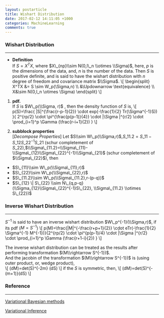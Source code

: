 ```yaml
---
layout: postarticle
title: Wishart Distribution
date: 2017-02-12 14:11:05 +1000
categories: MachineLearning
comments: true
---
```


### Wishart Distribution ###
----------------------------
+ **Definition**  
If $S=X^TX$, where $X\_{np}\\sim N(0,I\_n \\otimes \\Sigma)$, here, $p$ is the dimensions of the data, and, $n$ is the number of the data. Then $S$ is positive definite, and is said to have the wishart distribution with $n$ degree of  freedom and covariance matrix $\\Sigma$.
\\[
\\begin{split}
X^TX &= S \\sim W\_p(\\Sigma,n) \\\\
&\\Updownarrow \\text{equivalence} \\\\
X&\\sim N(0,I\_n \\otimes \\Sigma)
\\end{split}
\\]

1.  **pdf.**   
If $S$ is $W\_p(\\Sigma, r)$  , then the density function of $S$ is,
\\[
p(S)=\\frac{ |S|^{\\frac{r-p-1}{2}} \\cdot exp(-\\frac{1}{2} Tr(\\Sigma^{-1}S))  }{ 2^{rp/2} \\cdot \\pi^{\\frac{p(p-1)}{4}} \\cdot |\\Sigma |^{r/2} \\cdot \\prod\_{i=1}^p \\Gamma (\\frac{r-i+1}{2}) }
\\]

2. **subblock properties**  
[*Decompose Properties*] Let $S\\sim W\_p(\\Sigma,r)$,$S\_{11.2}=S\_{11}-S\_{12}S\_{22}^{-1}S\_{21}$ (schur completement of $S\_{22}$),$\\Sigma\_{11.2}=\\Sigma\_{11}-\\Sigma\_{12}\\Sigma\_{22}^{-1}\\Sigma\_{21}$ (schur completement of $\\Sigma\_{22}$), then
  + $S\_{11}\\sim W\_p(\\Sigma\_{11},r)$
  + $S\_{22}\\sim W\_p(\\Sigma\_{22},r)$
  + $S\_{11.2}\\sim W\_p(\\Sigma\_{11.2},r-(p-q))$
  + $S\_{12} \| S\_{22} \\sim N\_{q,p-q}(\\Sigma_{12}\\Sigma\_{22}^{-1}S\_{22}, \\Sigma\_{11.2} \\otimes S\_{22})$

  

### Inverse Wishart Distribution ###
-----------------
$S^{-1}$ is said to have an inverse wishart distribution $W\_p^{-1}(\\Sigma,r)$, if its pdf ($M=S^{-1}$)
\\[
p(M)=\\frac{|M|^{-\\frac{r+p+1}{2}} \\cdot eTr(-\\frac{1}{2} \\Sigma^{-1} M^{-1})}{2^{rp/2} \\cdot \\pi^{p(p-1)/4} \\cdot |\\Sigma |^{r/2} \\cdot \\prod\_{i=1}^p \\Gamma (\\frac{r+1-i}{2}) }
\\]

The inverse wishart distribution can be treated as the results after performing  transformation $(M\\rightarrow S^{-1})$.  
And the jacobin of the transformation $(M\\rightarrow S^{-1})$ is (using outer product, or, wedge product),  
\\[
(dM)=det(S)^{-2m} (dS)
\\]
if the $S$ is symmetric, then,
\\[
(dM)=det(S)^{-(m+1)}(dS)
\\]




### Reference ###
-----------------
[Variational Bayesian methods](https://en.wikipedia.org/wiki/Variational_Bayesian_methods)

[Variational Inference](https://www.cs.princeton.edu/courses/archive/fall11/cos597C/lectures/variational-inference-i.pdf)
